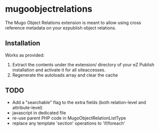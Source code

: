 # mugoobjectrelations

The Mugo Object Relations extension is meant to allow using
cross reference metadata on your ezpublish object relations.

## Installation
Works as provided:
1. Extract the contents under the extension/ directory of your 
   eZ Publish installation and activate it for all siteaccesses.
2. Regenerate the autoloads array and clear the cache

## TODO
- Add a "searchable" flag to the extra fields (both relation-level and attribute-level)
- javascript in dedicated file
- re-use parent PHP code in MugoObjectRelationListType
- replace any template 'section' operations to 'if/foreach'
